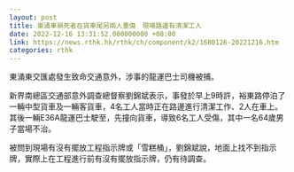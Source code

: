 ```yaml
---
layout: post
title: 東涌車禍死者在貨車尾另兩人重傷　現場路邊有清潔工人
date: 2022-12-16 13:31:52.000000000 +08:00
link: https://news.rthk.hk/rthk/ch/component/k2/1680126-20221216.htm
categories: rthk
---
```


東涌東交匯處發生致命交通意外，涉事的龍運巴士司機被捕。

新界南總區交通部意外調查總督察劉錦斌表示，事發於早上9時許，裕東路停泊了一輛中型貨車及一輛客貨車，4名工人當時正在路邊進行清潔工作、2人在車上。其後一輛E36A龍運巴士駛至，先撞向貨車，導致6名工人受傷，其中一名64歲男子當場不治。

被問到現場有沒有擺放工程指示牌或「雪糕桶」，劉錦斌說，地面上找不到指示牌，實際上在工程進行前有沒有擺放指示牌，仍有待調查。
